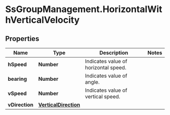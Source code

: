 # SsGroupManagement.HorizontalWithVerticalVelocity

## Properties

Name | Type | Description | Notes
------------ | ------------- | ------------- | -------------
**hSpeed** | **Number** | Indicates value of horizontal speed. | 
**bearing** | **Number** | Indicates value of angle. | 
**vSpeed** | **Number** | Indicates value of vertical speed. | 
**vDirection** | [**VerticalDirection**](VerticalDirection.md) |  | 


